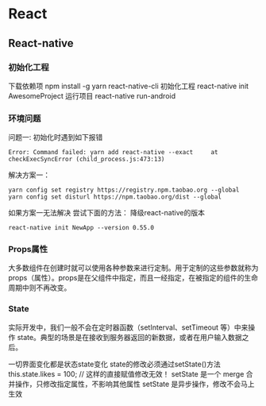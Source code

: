 # React

## React-native

### 初始化工程
下载依赖项
npm install -g yarn react-native-cli
初始化工程
react-native init AwesomeProject
运行项目
react-native run-android

### 环境问题

问题一:
初始化时遇到如下报错
```
Error: Command failed: yarn add react-native --exact     at checkExecSyncError (child_process.js:473:13)
```
解决方案一：
```
yarn config set registry https://registry.npm.taobao.org --global
yarn config set disturl https://npm.taobao.org/dist --global
```

如果方案一无法解决
尝试下面的方法：
降级react-native的版本
```
react-native init NewApp --version 0.55.0
```



### Props属性
大多数组件在创建时就可以使用各种参数来进行定制。用于定制的这些参数就称为props（属性）。props是在父组件中指定，而且一经指定，在被指定的组件的生命周期中则不再改变。

### State
实际开发中，我们一般不会在定时器函数（setInterval、setTimeout 等）中来操作 state。典型的场景是在接收到服务器返回的新数据，或者在用户输入数据之后。

一切界面变化都是状态state变化
state的修改必须通过setState()方法
this.state.likes = 100; // 这样的直接赋值修改无效！
setState 是一个 merge 合并操作，只修改指定属性，不影响其他属性
setState 是异步操作，修改不会马上生效